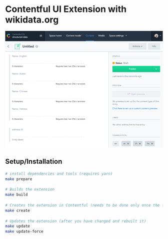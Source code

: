 # Contentful UI Extension with wikidata.org

![Example usage](./example-Q42.gif)

## Setup/Installation

```sh
# install dependencies and tools (requires yarn)
make prepare

# Builds the extension
make build

# Creates the extension in Contentful (needs to be done only once the first time)
make create

# Updates the extension (after you have changed and rebuilt it)
make update
make update-force
```
